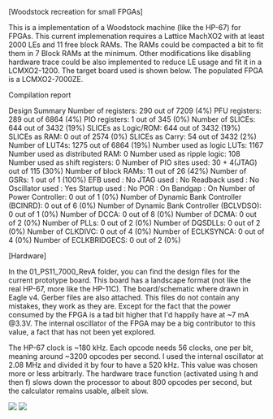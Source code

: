 [Woodstock recreation for small FPGAs]

This is a implementation of a Woodstock machine (like the HP-67) for FPGAs.
This current implemenation requires a Lattice MachXO2 with at least 2000 LEs and
11 free block RAMs. The RAMs could be compacted a bit to fit them in 7 Block RAMs
at the minimum. Other modifications like disabling hardware trace could be also 
implemented to reduce LE usage and fit it in a LCMXO2-1200. The target board
used is shown below. The populated FPGA is a LCMXO2-7000ZE.

Compilation report


Design Summary
   Number of registers:    290 out of  7209 (4%)
      PFU registers:          289 out of  6864 (4%)
      PIO registers:            1 out of   345 (0%)
   Number of SLICEs:       644 out of  3432 (19%)
      SLICEs as Logic/ROM:    644 out of  3432 (19%)
      SLICEs as RAM:            0 out of  2574 (0%)
      SLICEs as Carry:         54 out of  3432 (2%)
   Number of LUT4s:        1275 out of  6864 (19%)
      Number used as logic LUTs:        1167
      Number used as distributed RAM:     0
      Number used as ripple logic:      108
      Number used as shift registers:     0
   Number of PIO sites used: 30 + 4(JTAG) out of 115 (30%)
   Number of block RAMs:  11 out of 26 (42%)
   Number of GSRs:  1 out of 1 (100%)
   EFB used :       No
   JTAG used :      No
   Readback used :  No
   Oscillator used :  Yes
   Startup used :   No
   POR :            On
   Bandgap :        On
   Number of Power Controller:  0 out of 1 (0%)
   Number of Dynamic Bank Controller (BCINRD):  0 out of 6 (0%)
   Number of Dynamic Bank Controller (BCLVDSO):  0 out of 1 (0%)
   Number of DCCA:  0 out of 8 (0%)
   Number of DCMA:  0 out of 2 (0%)
   Number of PLLs:  0 out of 2 (0%)
   Number of DQSDLLs:  0 out of 2 (0%)
   Number of CLKDIVC:  0 out of 4 (0%)
   Number of ECLKSYNCA:  0 out of 4 (0%)
   Number of ECLKBRIDGECS:  0 out of 2 (0%)

[Hardware]

In the 01_PS11_7000_RevA folder, you can find the design files for the current prototype board.
This board has a landscape format (not like the real HP-67, more like the HP-11C). The board/schematic
where drawn in Eagle v4. Gerber files are also attached. This files do not contain any mistakes,
they work as they are. Except for the fact that the power consumed by the FPGA is a tad bit higher
that I'd happily have at ~7 mA @3.3V.
The internal oscillator of the FPGA may be a big contributor to this value, a fact that has not been
yet explored.

The HP-67 clock is ~180 kHz. Each opcode needs 56 clocks, one per bit, meaning around ~3200 opcodes
per second. I used the internal oscillator at 2.08 MHz and divided it by four to have a 520 kHz. This 
value was chosen more or less arbitrarly. The hardware trace function (activated using h and then f)
slows down the processor to about 800 opcodes per second, but the calculator remains usable, albeit slow.

<p align=left">
  <img src="/01_PS11_7000_RevA/PS11_Top.jpg>
  <img src="/01_PS11_7000_RevA/PS11_Bottom.jpg>
  <img src="/01_PS11_7000_RevA/IMG_20170427_134208272.jpg>
  <img src="/01_PS11_7000_RevA/PS11_67.jpg>
</p>





